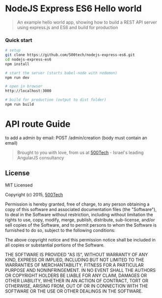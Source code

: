 # NodeJS Express ES6 Hello world

> An example hello world app, showing how to build
> a REST API server using express.js and ES6
> and build for production

### Quick start

```bash
# setup
git clone https://github.com/500tech/nodejs-express-es6.git
cd nodejs-express-es6
npm install

# start the server (starts babel-node with nodemon)
npm run dev

# open in browser
http://localhost:3000

# build for production (output to dist folder)
npm run build

```

# API route Guide

to add a admin by email: POST /admin/creation (body must contain an email)

> Brought to you with love, from us at [500Tech](http://500Tech.com) - Israel's leading AngularJS consultancy

## License

MIT Licensed

Copyright (c) 2015, [500Tech](http://500tech.com)

Permission is hereby granted, free of charge, to any person obtaining a copy of this software and associated
documentation files (the "Software"), to deal in the Software without restriction, including without limitation the
rights to use, copy, modify, merge, publish, distribute, sub-license, and/or sell copies of the Software, and to
permit persons to whom the Software is furnished to do so, subject to the following conditions:

The above copyright notice and this permission notice shall be included in all copies or substantial portions of the
Software.

THE SOFTWARE IS PROVIDED "AS IS", WITHOUT WARRANTY OF ANY KIND, EXPRESS OR IMPLIED, INCLUDING BUT NOT LIMITED TO THE
WARRANTIES OF MERCHANTABILITY, FITNESS FOR A PARTICULAR PURPOSE AND NONINFRINGEMENT. IN NO EVENT SHALL THE AUTHORS OR
COPYRIGHT HOLDERS BE LIABLE FOR ANY CLAIM, DAMAGES OR OTHER LIABILITY, WHETHER IN AN ACTION OF CONTRACT, TORT OR
OTHERWISE, ARISING FROM, OUT OF OR IN CONNECTION WITH THE SOFTWARE OR THE USE OR OTHER DEALINGS IN THE SOFTWARE.
